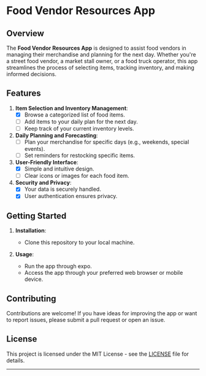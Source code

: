 # Food Vendor Resources App

## Overview

The **Food Vendor Resources App** is designed to assist food vendors in managing their merchandise and planning for the next day. Whether you're a street food vendor, a market stall owner, or a food truck operator, this app streamlines the process of selecting items, tracking inventory, and making informed decisions.

## Features

1. **Item Selection and Inventory Management**:
   - [x] Browse a categorized list of food items.
   - [ ] Add items to your daily plan for the next day.
   - [ ] Keep track of your current inventory levels.

2. **Daily Planning and Forecasting**:
   - [ ] Plan your merchandise for specific days (e.g., weekends, special events).
   - [ ] Set reminders for restocking specific items.

6. **User-Friendly Interface**:
   - [x] Simple and intuitive design.
   - [ ] Clear icons or images for each food item.

7. **Security and Privacy**:
   - [x] Your data is securely handled.
   - [x] User authentication ensures privacy.

## Getting Started

1. **Installation**:
   - Clone this repository to your local machine.

3. **Usage**:
   - Run the app through expo.
   - Access the app through your preferred web browser or mobile device.

## Contributing

Contributions are welcome! If you have ideas for improving the app or want to report issues, please submit a pull request or open an issue.

## License

This project is licensed under the MIT License - see the [LICENSE](LICENSE) file for details.

---
